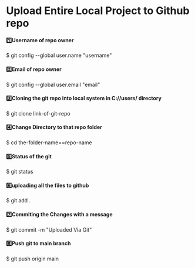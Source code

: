 
# Upload Entire Local Project to Github repo

#### 1️⃣Username of repo owner

$ git config --global user.name "username"

#### 2️⃣Email of repo owner

$ git config --global user.email "email"

#### 3️⃣Cloning the git repo into local system in C://users/ directory
$ git clone link-of-git-repo

#### 4️⃣Change Directory to that repo folder
$ cd the-folder-name==repo-name

#### 5️⃣Status of the git
$ git status

#### 6️⃣uploading all the files to github
$ git add .

#### 7️⃣Commiting the Changes with a message
$ git commit -m "Uploaded Via Git"

#### 8️⃣Push git to main branch 
$ git push origin main


